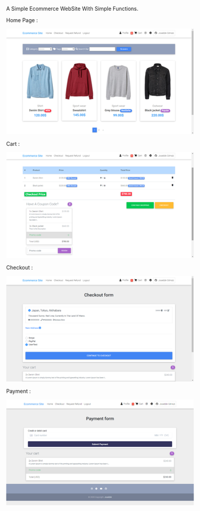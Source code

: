A Simple Ecommerce WebSite With Simple Functions.

Home Page :

![alt text](https://github.com/josebbk/my-ecommerce/blob/master/Site-Preview/Home%20Page.png)

Cart :

![alt text](https://github.com/josebbk/my-ecommerce/blob/master/Site-Preview/Cart.png)

Checkout :

![alt text](https://github.com/josebbk/my-ecommerce/blob/master/Site-Preview/CheckOut.png)

Payment :

![alt text](https://github.com/josebbk/my-ecommerce/blob/master/Site-Preview/Payment.png)
